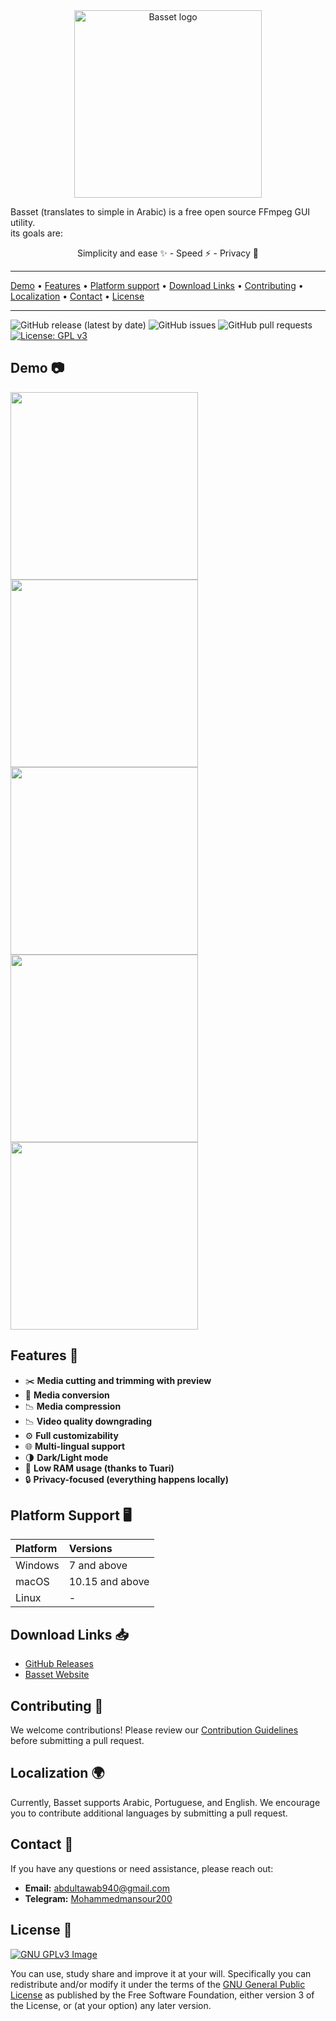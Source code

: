 <center>
 <img alt="Basset logo" width=300 src="https://raw.githubusercontent.com/mohammadmansour200/basset/main/public/appIcon.png">
</center>

Basset (translates to simple in Arabic) is a free open source FFmpeg GUI utility.
<br/>
its goals are:

<center>
Simplicity and ease ✨ - Speed ⚡ - Privacy 🔏
</center>

<hr><a href="#demo-">Demo</a> &bull; <a href="#features-">Features</a> &bull; <a href="#platform-support-%EF%B8%8F">Platform support</a> &bull; <a href="#download-links-">Download Links</a> &bull;  <a href="#contributing-">Contributing</a> &bull; <a href="#localization-">Localization</a> &bull; <a href="#contact-">Contact</a> &bull; <a href="#license-">License</a></p>
<hr>

![GitHub release (latest by date)](https://img.shields.io/github/v/release/mohammadmansour200/basset)
![GitHub issues](https://img.shields.io/github/issues/mohammadmansour200/basset)
![GitHub pull requests](https://img.shields.io/github/issues-pr/mohammadmansour200/basset)
[![License: GPL v3](https://img.shields.io/badge/License-GPLv3-blue.svg)](https://www.gnu.org/licenses/gpl-3.0)

## Demo 📷

<img src="https://i.imgur.com/lF9EO8H.png" width=300> <img src="https://i.imgur.com/MpgWd9U.png" width=300>
<img src="https://i.imgur.com/BtueYAd.png" width=300>
<img src="https://i.imgur.com/V0avyKf.png" width=300>
<img src="https://i.imgur.com/laZvSTE.png" width=300>

## Features 🌟

- ✂️ **Media cutting and trimming with preview**
- 🔄 **Media conversion**
- 📉 **Media compression**
- 📉 **Video quality downgrading**
- ⚙️ **Full customizability**
- 🌐 **Multi-lingual support**
- 🌗 **Dark/Light mode**
- 🧠 **Low RAM usage (thanks to Tuari)**
- 🔒 **Privacy-focused (everything happens locally)**

## Platform Support 🖥️

| Platform | Versions        |
| :------- | :-------------- |
| Windows  | 7 and above     |
| macOS    | 10.15 and above |
| Linux    | -               |

## Download Links 📥

- [GitHub Releases](https://github.com/mohammadmansour200/basset/releases)
- [Basset Website](https://basset.vercel.app/)

## Contributing 🤝

We welcome contributions! Please review our [Contribution Guidelines](https://github.com/mohammadmansour200/basset/blob/main/CONTRIBUTING.md) before submitting a pull request.

## Localization 🌍

Currently, Basset supports Arabic, Portuguese, and English. We encourage you to contribute additional languages by submitting a pull request.

## Contact 📧

If you have any questions or need assistance, please reach out:

- **Email:** [abdultawab940@gmail.com](mailto:abdultawab940@gmail.com)
- **Telegram:** [Mohammedmansour200](https://t.me/Mohammedmansour200)

## License 📜

[![GNU GPLv3 Image](https://www.gnu.org/graphics/gplv3-127x51.png)](https://www.gnu.org/licenses/gpl-3.0.html)

You can use, study share and improve it at your
will. Specifically you can redistribute and/or modify it under the terms of the
[GNU General Public License](https://www.gnu.org/licenses/gpl-3.0.html) as
published by the Free Software Foundation, either version 3 of the License, or
(at your option) any later version.
